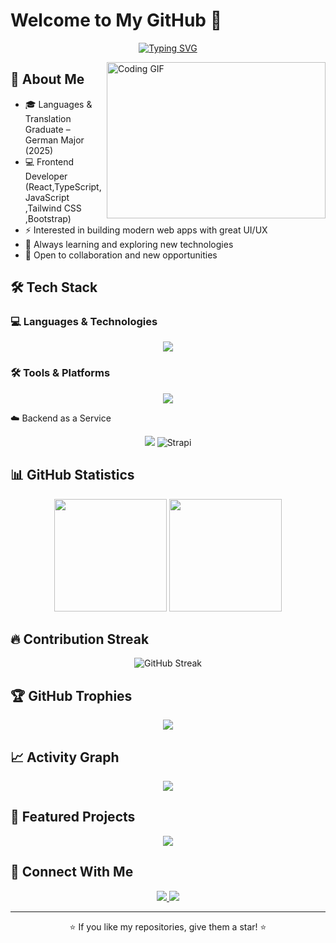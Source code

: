 # Welcome to My GitHub 👋

<p align="center">
<a href="https://git.io/typing-svg"><img src="https://readme-typing-svg.demolab.com?font=Fira+Code&pause=1000&center=true&width=600&lines=Front+End+Developer;Crafting+code+from+ideas%2C+script+by+script.+;The+power+of+imagination+makes+us+infinite." alt="Typing SVG" /></a>
</p>

<img align="right" alt="Coding GIF" width="350" height="250" src="https://media.giphy.com/media/836HiJc7pgzy8iNXCn/giphy.gif">

## 👤 About Me
- 🎓 Languages & Translation Graduate – German Major (2025)  
- 💻 Frontend Developer (React,TypeScript, JavaScript ,Tailwind CSS ,Bootstrap)  
- ⚡ Interested in building modern web apps with great UI/UX  
- 🌱 Always learning and exploring new technologies  
- 🤝 Open to collaboration and new opportunities  

## 🛠️ Tech Stack


### 💻 Languages & Technologies
<div align="center">
  <img src="https://skillicons.dev/icons?i=js,ts,python,html,css,tailwind,bootstrap" />
</div>

### 🛠️ Tools & Platforms
<div align="center">
  <img src="https://skillicons.dev/icons?i=git,github,vscode,figma,postman,docker" />
</div>

☁️ Backend as a Service
<div align="center">
  <img src="https://skillicons.dev/icons?i=firebase,supabase" />
  <img src="https://img.shields.io/badge/Strapi-2F2E8B?style=for-the-badge&logo=strapi&logoColor=white" alt="Strapi" />
</div>

## 📊 GitHub Statistics

<div align="center">
  <img height="180em" src="https://github-readme-stats.vercel.app/api?username=IbrahimEid1&show_icons=true&theme=radical&include_all_commits=true&count_private=true"/>
  <img height="180em" src="https://github-readme-stats.vercel.app/api/top-langs/?username=IbrahimEid1&layout=compact&langs_count=7&theme=radical"/>
</div>

## 🔥 Contribution Streak
<div align="center">
  <img src="https://github-readme-streak-stats.herokuapp.com/?user=IbrahimEid1&theme=radical" alt="GitHub Streak" />
</div>

## 🏆 GitHub Trophies
<div align="center">
  <img src="https://github-profile-trophy.vercel.app/?username=IbrahimEid1&theme=radical&no-frame=true&no-bg=true&margin-w=4" />
</div>

## 📈 Activity Graph
<div align="center">
  <img src="https://github-readme-activity-graph.vercel.app/graph?username=IbrahimEid1&theme=react-dark" />
</div>

## 🌟 Featured Projects

<div align="center">
  <a href="https://github.com/IbrahimEid1/E-Commerce">
    <img src="https://github-readme-stats.vercel.app/api/pin/?username=IbrahimEid1&repo=PROJECT1&theme=radical" />
  </a>
</div>

## 🤝 Connect With Me

<div align="center">
  <a href="mailto:Ibrahim.Eid59@gmail.com">
    <img src="https://img.shields.io/badge/Email-D14836?style=for-the-badge&logo=gmail&logoColor=white" />
  </a>
  <a href="https://linkedin.com/in/yourprofile](https://www.linkedin.com/in/ibrahim-eid-a6750832a/">
    <img src="https://img.shields.io/badge/LinkedIn-0077B5?style=for-the-badge&logo=linkedin&logoColor=white" />
  </a>
 
</div>



---
<div align="center">
  ⭐ If you like my repositories, give them a star! ⭐
</div>
